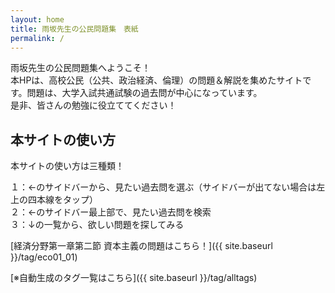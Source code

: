 ```yaml
---
layout: home
title: 雨坂先生の公民問題集　表紙
permalink: /
---
```


雨坂先生の公民問題集へようこそ！  
本HPは、高校公民（公共、政治経済、倫理）の問題＆解説を集めたサイトです。問題は、大学入試共通試験の過去問が中心になっています。  
是非、皆さんの勉強に役立ててください！  

## 本サイトの使い方

本サイトの使い方は三種類！  
  
１：←のサイドバーから、見たい過去問を選ぶ（サイドバーが出てない場合は左上の四本線をタップ）  
２：←のサイドバー最上部で、見たい過去問を検索  
３：↓の一覧から、欲しい問題を探してみる  
  
[経済分野第一章第二節 資本主義の問題はこちら！]({{ site.baseurl }}/tag/eco01_01)  


[※自動生成のタグ一覧はこちら]({{ site.baseurl }}/tag/alltags)  